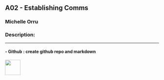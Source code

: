 ## A02 - Establishing Comms
### Michelle Orru
### Description:
---
#### - Github : create github repo and markdown

<img src="https://images2.imgbox.com/f6/ef/TN71JNV8_o.png" width="50">
